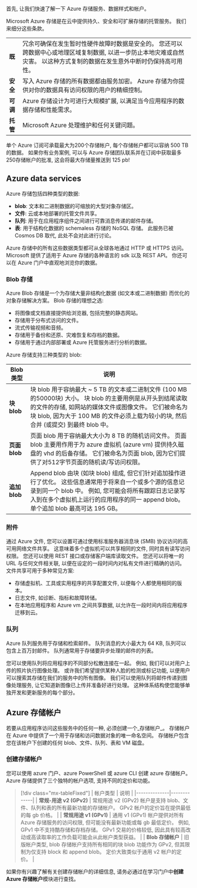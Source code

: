 首先, 让我们快速了解一下 Azure 存储服务、数据样式和帐户。 

Microsoft Azure 存储是在云中提供持久、安全和可扩展存储的托管服务。 我们来细分这些条款。

| | |
|-|-|
| **既** | 冗余可确保在发生暂时性硬件故障时数据是安全的。 您还可以跨数据中心或地理区域复制数据, 以进一步防止本地灾难或自然灾害。 以这种方式复制的数据在发生意外中断时仍保持高可用性。 |
| **安全** | 写入 Azure 存储的所有数据都由服务加密。 Azure 存储为你提供对你的数据具有访问权限的用户的精细控制。 |
| **可调** | Azure 存储设计为可进行大规模扩展, 以满足当今应用程序的数据存储和性能需求。 |
| **托管** | Microsoft Azure 处理维护和任何关键问题。 |

单个 Azure 订阅可承载最大为200个存储帐户, 每个存储帐户都可以容纳 500 TB 的数据。 如果你有业务案例, 可以与 Azure 存储团队联系并在订阅中获取最多250存储帐户的批准, 这会将最大存储量推送到 125 pb!

## <a name="azure-data-services"></a>Azure data services

Azure 存储包括四种类型的数据:

- **blob**: 文本和二进制数据的可缩放的大型对象存储区。
- **文件**: 云或本地部署的托管文件共享。
- **队列**: 用于在应用程序组件之间进行可靠消息传递的邮件存储。
- **表**: 用于结构化数据的 schemaless 存储的 NoSQL 存储。 此服务已被 Cosmos DB 取代, 此处不会对此进行讨论。

Azure 存储中的所有这些数据类型都可从全球各地通过 HTTP 或 HTTPS 访问。 Microsoft 提供了适用于 Azure 存储的各种语言的 sdk 以及 REST API。 你还可以在 Azure 门户中直观地浏览你的数据。

### <a name="blob-storage"></a>Blob 存储

Azure Blob 存储是一个为存储大量非结构化数据 (如文本或二进制数据) 而优化的对象存储解决方案。 Blob 存储的理想之选:

- 将图像或文档直接提供给浏览器, 包括完整的静态网站。
- 存储用于分布式访问的文件。
- 流式传输视频和音频。
- 存储用于备份和还原、灾难恢复和存档的数据。
- 存储用于通过内部部署或 Azure 托管服务进行分析的数据。

Azure 存储支持三种类型的 blob:

| Blob 类型 | 说明 |
|-----------|-------------|
| **块 blob** | 块 blob 用于容纳最大 ~ 5 TB 的文本或二进制文件 (100 MB 的50000块) 大小。 块 blob 的主要用例是从开头到结尾读取的文件的存储, 如网站的媒体文件或图像文件。 它们被命名为块 blob, 因为大于 100 MB 的文件必须上载为较小的块, 然后合并 (或提交) 到最终 blob 中。 |
| **页面 blob** | 页面 blob 用于容纳最大大小为 8 TB 的随机访问文件。 页面 blob 主要用作用于为 azure 虚拟机 (azure vm) 提供持久磁盘的 vhd 的后备存储。 它们被命名为页面 blob, 因为它们提供了对512字节页面的随机读/写访问权限。 |
| **追加 blob** | Append blob 由块 (如块 blob) 组成, 但它们针对追加操作进行了优化。 这些信息通常用于将来自一个或多个源的信息记录到同一个 blob 中。 例如, 您可能会将所有跟踪日志记录写入到在多个虚拟机上运行的应用程序的同一 append blob。 单个追加 blob 最高可达 195 GB。 |

### <a name="files"></a>附件

通过 Azure 文件, 您可以设置可通过使用标准服务器消息块 (SMB) 协议访问的高可用网络文件共享。 这意味着多个虚拟机可以共享相同的文件, 同时具有读写访问权限。 您还可以使用 REST 接口或存储客户端库读取文件。 您还可以将唯一的 URL 与任何文件相关联, 以便在设定的一段时间内对私有文件进行精确的访问。 文件共享可用于多种常见方案:

- 存储虚拟机、工具或实用程序的共享配置文件, 以便每个人都使用相同的版本。
- 日志文件, 如诊断、指标和故障转储。
- 在本地应用程序和 Azure vm 之间共享数据, 以允许在一段时间内将应用程序迁移到云。

### <a name="queues"></a>队列

Azure 队列服务用于存储和检索邮件。 队列消息的大小最大为 64 KB, 队列可以包含上百万封邮件。 队列通常用于存储要异步处理的邮件的列表。

您可以使用队列将应用程序的不同部分松散连接在一起。 例如, 我们可以对用户上传的照片执行图像处理。 或许我们希望提供某种人脸的检测或标记功能, 以便用户可以搜索其存储在我们的服务中的所有图像。 我们可以使用队列将邮件传递到图像处理服务, 让它知道新图像已上传并准备好进行处理。 这种体系结构使您能够单独开发和更新服务的每个部分。

## <a name="azure-storage-accounts"></a>Azure 存储帐户

若要从应用程序访问这些服务中的任何一种, 必须创建一个_存储帐户_。 存储帐户在 Azure 中提供了一个用于存储和访问数据对象的唯一命名空间。 存储帐户包含您在该帐户下创建的任何 blob、文件、队列、表和 VM 磁盘。

### <a name="creating-a-storage-account"></a>创建存储帐户

您可以使用 azure 门户、azure PowerShell 或 azure CLI 创建 azure 存储帐户。 Azure 存储提供了三个独特的帐户选项, 支持不同的定价和功能。

> [!div class="mx-tableFixed"]
> | 帐户类型 | 说明 |
> |--------------|-------------|
> | **常规-用途 v2 (GPv2)** | 常规用途 v2 (GPv2) 帐户是支持 blob、文件、队列和表的所有最新功能的存储帐户。 GPv2 帐户的定价旨在提供最低的每 gb 价格。 |
> | **常规用途 v1 (GPv1)** | 通用 v1 (GPv1) 帐户提供对所有 Azure 存储服务的访问权限, 但可能没有最新功能或每 gb 最低定价。 例如, GPv1 中不支持酷存储和存档存储。 GPv1 交易的价格较低, 因此具有较高改动或高读取率的工作负载可能会从此帐户类型获益。 |
> | **Blob 存储帐户** | 旧版帐户类型, blob 存储帐户支持所有相同的块 blob 功能作为 GPv2, 但其限制为仅支持 block 和 append blob。 定价大致类似于通用 v2 帐户的定价。 |

如果你有兴趣了解有关创建存储帐户的详细信息, 请务必通过在学习门户中**创建 Azure 存储帐户**模块进行查找。
